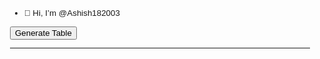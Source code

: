 - 👋 Hi, I’m @Ashish182003

<!DOCTYPE html PUBLIC "-//ashish//DTD XHTML 1.0 Transitional//EN" "http://www.w3.org/TR/xhtml1/DTD/xhtml1-transitional.dtd">
<html xmlns="http://www.w3.org/1999/xhtml">
<head>
    <title></title>
    <style type="text/css">
        body
        {
            font-family: Arial;
            font-size: 10pt;
        }
        table
        {
            border: 1px solid #ccc;
            border-collapse: collapse;
        }
        table th
        {
            background-color: #F7F7F7;
            color: #333;
            font-weight: bold;
        }
        table th, table td
        {
            padding: 5px;
            border-color: #ccc;
        }
    </style>
</head>
<body>
    <input type="button" value="Generate Table" onclick="GenerateTable()" />
    <hr />
    <div id="dvTable">
    </div>
    <script type="text/javascript">
        function GenerateTable() {
            //Build an array containing Customer records.
            var customers = new Array();
            customers.push(["Customer Id", "Name", "Country"]);
            customers.push([1, "John Hammond", "United States"]);
            customers.push([2, "Mudassar Khan", "India"]);
            customers.push([3, "Suzanne Mathews", "France"]);
            customers.push([4, "Robert Schidner", "Russia"]);

            //Create a HTML Table element.
            var table = document.createElement("TABLE");
            table.border = "1";

            //Get the count of columns.
            var columnCount = customers[0].length;

            //Add the header row.
            var row = table.insertRow(-1);
            for (var i = 0; i < columnCount; i++) {
                var headerCell = document.createElement("TH");
                headerCell.innerHTML = customers[0][i];
                row.appendChild(headerCell);
            }

            //Add the data rows.
            for (var i = 1; i < customers.length; i++) {
                row = table.insertRow(-1);
                for (var j = 0; j < columnCount; j++) {
                    var cell = row.insertCell(-1);
                    cell.innerHTML = customers[i][j];
                }
            }

            var dvTable = document.getElementById("dvTable");
            dvTable.innerHTML = "";
            dvTable.appendChild(table);
        }
    </script>
</body>
</html>
